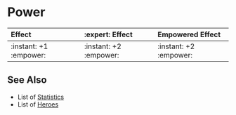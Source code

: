 # Power

| Effect | :expert: Effect | Empowered Effect |
| :--- | :--- | :--- |
| :instant: +1 :empower: | :instant: +2 :empower: | :instant: +2 :empower: |


## See Also

- List of [Statistics](../statistics.md)
- List of [Heroes](../heroes.md)